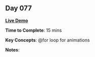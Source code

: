 ## Day 077

**<a href="https://css100.aniqa.dev#day-077">Live Demo</a>**

**Time to Complete**: 15 mins

**Key Concepts**: @for loop for animations

**Notes**:
